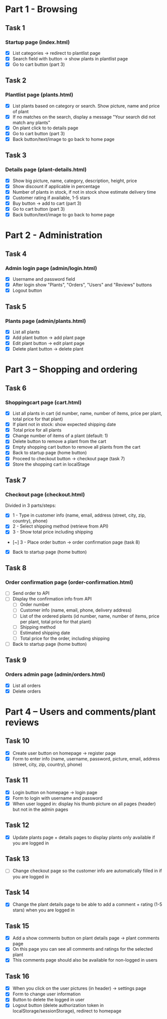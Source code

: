 # Part 1 - Browsing

## Task 1

### Startup page (index.html)

- [x] List categories -> redirect to plantlist page
- [x] Search field with button -> show plants in plantlist page
- [x] Go to cart button (part 3)

## Task 2

### Plantlist page (plants.html)

- [x] List plants based on category or search. Show picture, name and price of plant
- [x] If no matches on the search, display a message "Your search did not match any plants"
- [x] On plant click to to details page
- [x] Go to cart button (part 3)
- [x] Back button/text/image to go back to home page

## Task 3

### Details page (plant-details.html)

- [x] Show big picture, name, category, description, height, price
- [x] Show discount if applicable in percentage
- [x] Number of plants in stock, if not in stock show estimate delivery time
- [x] Customer rating if available, 1-5 stars
- [x] Buy button -> add to cart (part 3)
- [x] Go to cart button (part 3)
- [x] Back button/text/image to go back to home page

# Part 2 - Administration

## Task 4

### Admin login page (admin/login.html)

- [x] Username and password field
- [x] After login show "Plants", "Orders", "Users" and "Reviews" buttons
- [x] Logout button

## Task 5

### Plants page (admin/plants.html)

- [x] List all plants
- [x] Add plant button -> add plant page
- [x] Edit plant button -> edit plant page
- [x] Delete plant button -> delete plant

# Part 3 – Shopping and ordering

## Task 6

### Shoppingcart page (cart.html)

- [x] List all plants in cart (id number, name, number of items, price per plant, total price for that plant)
- [x] If plant not in stock: show expected shipping date
- [x] Total price for all plants
- [x] Change number of items of a plant (default: 1)
- [x] Delete button to remove a plant from the cart
- [x] Empty shopping cart button to remove all plants from the cart
- [x] Back to startup page (home button)
- [x] Proceed to checkout button -> checkout page (task 7)
- [x] Store the shopping cart in localStage

## Task 7

### Checkout page (checkout.html)

Divided in 3 parts/steps:

- [x] 1 - Type in customer info (name, email, address (street, city, zip, country), phone)
- [x] 2 - Select shipping method (retrieve from API)
- [x] 3 - Show total price including shipping
- [~] 3 - Place order button -> order confirmation page (task 8)
- [x] Back to startup page (home button)

## Task 8

### Order confirmation page (order-confirmation.html)

- [ ] Send order to API
- [ ] Display the confirmation info from API
  - [ ] Order number
  - [ ] Customer info (name, email, phone, delivery address)
  - [ ] List of the ordered plants (id number, name, number of items, price per plant, total price for that plant)
  - [ ] Shipping method
  - [ ] Estimated shipping date
  - [ ] Total price for the order, including shipping
- [ ] Back to startup page (home button)

## Task 9

### Orders admin page (admin/orders.html)

- [x] List all orders
- [x] Delete orders

# Part 4 – Users and comments/plant reviews

## Task 10

- [x] Create user button on homepage -> register page
- [x] Form to enter info (name, username, password, picture, email, address (street, city, zip, country), phone)

## Task 11

- [x] Login button on homepage -> login page
- [x] Form to login with username and password
- [x] When user logged in: display his thumb picture on all pages (header) but not in the admin pages

## Task 12

- [x] Update plants page + details pages to display plants only available if you are logged in

## Task 13

- [ ] Change checkout page so the customer info are automatically filled in if you are logged in

## Task 14

- [x] Change the plant details page to be able to add a comment + rating (1-5 stars) when you are logged in

## Task 15

- [x] Add a show comments button on plant details page -> plant comments page
- [x] On this page you can see all comments and ratings for the selected plant
- [x] This comments page should also be available for non-logged in users

## Task 16

- [x] When you click on the user pictures (in header) -> settings page
- [x] Form to change user information
- [x] Button to delete the logged in user
- [x] Logout button (delete authorization token in localStorage/sessionStorage), redirect to homepage
